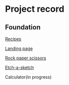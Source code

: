 # Project record

## Foundation
[Recipes](https://yamchips.github.io/OdinProject/odin-recipes)

[Landing page](https://yamchips.github.io/OdinProject/project-landing-page)

[Rock paper scissors](https://yamchips.github.io/OdinProject/project-rock-paper-scissors)

[Etch-a-sketch](https://yamchips.github.io/OdinProject/project-etch-a-sketch)

Calculator(in progress)